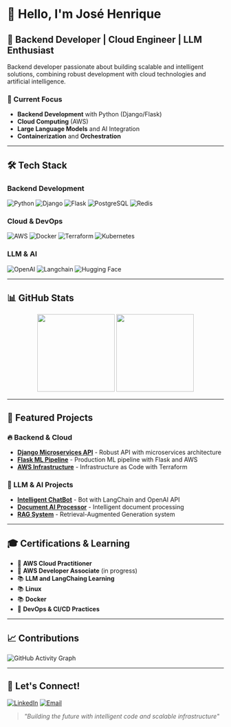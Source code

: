 # 👋 Hello, I'm José Henrique

## 🚀 Backend Developer | Cloud Engineer | LLM Enthusiast

Backend developer passionate about building scalable and intelligent solutions, combining robust development with cloud technologies and artificial intelligence.

### 🎯 Current Focus
- **Backend Development** with Python (Django/Flask)
- **Cloud Computing** (AWS)
- **Large Language Models** and AI Integration
- **Containerization** and **Orchestration**

---

## 🛠️ Tech Stack

### Backend Development
![Python](https://img.shields.io/badge/Python-3776AB?style=for-the-badge&logo=python&logoColor=white)
![Django](https://img.shields.io/badge/Django-092E20?style=for-the-badge&logo=django&logoColor=white)
![Flask](https://img.shields.io/badge/Flask-000000?style=for-the-badge&logo=flask&logoColor=white)
![PostgreSQL](https://img.shields.io/badge/PostgreSQL-316192?style=for-the-badge&logo=postgresql&logoColor=white)
![Redis](https://img.shields.io/badge/Redis-DC382D?style=for-the-badge&logo=redis&logoColor=white)

### Cloud & DevOps
![AWS](https://img.shields.io/badge/AWS-232F3E?style=for-the-badge&logo=amazon-aws&logoColor=white)
![Docker](https://img.shields.io/badge/Docker-2496ED?style=for-the-badge&logo=docker&logoColor=white)
![Terraform](https://img.shields.io/badge/Terraform-7B42BC?style=for-the-badge&logo=terraform&logoColor=white)
![Kubernetes](https://img.shields.io/badge/Kubernetes-326CE5?style=for-the-badge&logo=kubernetes&logoColor=white)

### LLM & AI
![OpenAI](https://img.shields.io/badge/OpenAI-412991?style=for-the-badge&logo=openai&logoColor=white)
![Langchain](https://img.shields.io/badge/LangChain-121212?style=for-the-badge&logo=chainlink&logoColor=white)
![Hugging Face](https://img.shields.io/badge/🤗_Hugging_Face-FFD21E?style=for-the-badge&logoColor=black)

---

## 📊 GitHub Stats

<div align="center">
  <img height="180em" src="https://github-readme-stats.vercel.app/api?username=jh31barbosa&show_icons=true&theme=dark&include_all_commits=true&count_private=true"/>
  <img height="180em" src="https://github-readme-stats.vercel.app/api/top-langs/?username=jh31barbosa&layout=compact&langs_count=7&theme=dark"/>
</div>

---

## 🚀 Featured Projects

### 🔥 Backend & Cloud
- **[Django Microservices API](link)** - Robust API with microservices architecture
- **[Flask ML Pipeline](link)** - Production ML pipeline with Flask and AWS
- **[AWS Infrastructure](link)** - Infrastructure as Code with Terraform

### 🤖 LLM & AI Projects
- **[Intelligent ChatBot](link)** - Bot with LangChain and OpenAI API
- **[Document AI Processor](link)** - Intelligent document processing
- **[RAG System](link)** - Retrieval-Augmented Generation system

---

## 🎓 Certifications & Learning
- 🎯 **AWS Cloud Practitioner**
- 🎯 **AWS Developer Associate** (in progress)
- 📚 **LLM and LangChaing Learning**
- 📚 **Linux**
- 📚 **Docker**
- 🔄 **DevOps & CI/CD Practices**

---

## 📈 Contributions

![GitHub Activity Graph](https://github-readme-activity-graph.vercel.app/graph?username=jh31barbosa&theme=react-dark)

---

## 🤝 Let's Connect!

[![LinkedIn](https://img.shields.io/badge/LinkedIn-0077B5?style=for-the-badge&logo=linkedin&logoColor=white)](https://www.linkedin.com/in/jh29-dev/)
[![Email](https://img.shields.io/badge/Email-D14836?style=for-the-badge&logo=gmail&logoColor=white)](mailto:jh29.dev@gmail.com)

> *"Building the future with intelligent code and scalable infrastructure"*
